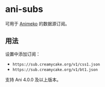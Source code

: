 # ani-subs

可用于 [Animeko](https://github.com/open-ani/animeko) 的数据源订阅。

## 用法

设置中添加订阅：

- `https://sub.creamycake.org/v1/css1.json`
- `https://sub.creamycake.org/v1/bt1.json`

支持 Ani 4.0.0 及以上版本。
